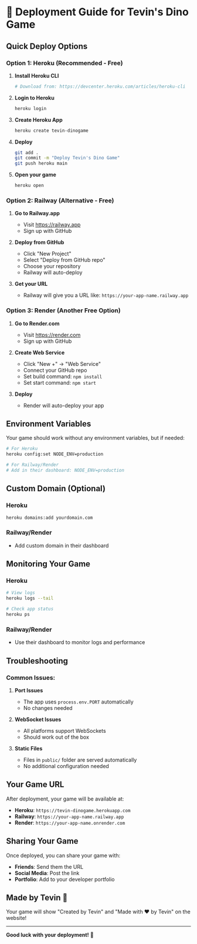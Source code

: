 # 🚀 Deployment Guide for Tevin's Dino Game

## Quick Deploy Options

### **Option 1: Heroku (Recommended - Free)**

1. **Install Heroku CLI**
   ```bash
   # Download from: https://devcenter.heroku.com/articles/heroku-cli
   ```

2. **Login to Heroku**
   ```bash
   heroku login
   ```

3. **Create Heroku App**
   ```bash
   heroku create tevin-dinogame
   ```

4. **Deploy**
   ```bash
   git add .
   git commit -m "Deploy Tevin's Dino Game"
   git push heroku main
   ```

5. **Open your game**
   ```bash
   heroku open
   ```

### **Option 2: Railway (Alternative - Free)**

1. **Go to Railway.app**
   - Visit https://railway.app
   - Sign up with GitHub

2. **Deploy from GitHub**
   - Click "New Project"
   - Select "Deploy from GitHub repo"
   - Choose your repository
   - Railway will auto-deploy

3. **Get your URL**
   - Railway will give you a URL like: `https://your-app-name.railway.app`

### **Option 3: Render (Another Free Option)**

1. **Go to Render.com**
   - Visit https://render.com
   - Sign up with GitHub

2. **Create Web Service**
   - Click "New +" → "Web Service"
   - Connect your GitHub repo
   - Set build command: `npm install`
   - Set start command: `npm start`

3. **Deploy**
   - Render will auto-deploy your app

## Environment Variables

Your game should work without any environment variables, but if needed:

```bash
# For Heroku
heroku config:set NODE_ENV=production

# For Railway/Render
# Add in their dashboard: NODE_ENV=production
```

## Custom Domain (Optional)

### **Heroku**
```bash
heroku domains:add yourdomain.com
```

### **Railway/Render**
- Add custom domain in their dashboard

## Monitoring Your Game

### **Heroku**
```bash
# View logs
heroku logs --tail

# Check app status
heroku ps
```

### **Railway/Render**
- Use their dashboard to monitor logs and performance

## Troubleshooting

### **Common Issues:**

1. **Port Issues**
   - The app uses `process.env.PORT` automatically
   - No changes needed

2. **WebSocket Issues**
   - All platforms support WebSockets
   - Should work out of the box

3. **Static Files**
   - Files in `public/` folder are served automatically
   - No additional configuration needed

## Your Game URL

After deployment, your game will be available at:
- **Heroku**: `https://tevin-dinogame.herokuapp.com`
- **Railway**: `https://your-app-name.railway.app`
- **Render**: `https://your-app-name.onrender.com`

## Sharing Your Game

Once deployed, you can share your game with:
- **Friends**: Send them the URL
- **Social Media**: Post the link
- **Portfolio**: Add to your developer portfolio

## Made by Tevin 🦖

Your game will show "Created by Tevin" and "Made with ❤️ by Tevin" on the website!

---

**Good luck with your deployment!** 🚀 